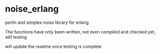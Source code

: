 noise_erlang
============

perlin and simplex noise library for erlang

The functions have only been written, not even compiled and checked yet,
still testing

will update the readme once testing is complete
